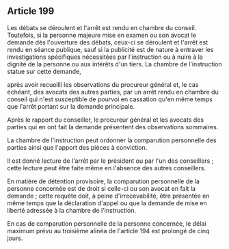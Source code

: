 Article 199
----
Les débats se déroulent et l'arrêt est rendu en chambre du conseil. Toutefois,
si la personne majeure mise en examen ou son avocat le demande dès l'ouverture
des débats, ceux-ci se déroulent et l'arrêt est rendu en séance publique, sauf
si la publicité est de nature à entraver les investigations spécifiques
nécessitées par l'instruction ou à nuire à la dignité de la personne ou aux
intérêts d'un tiers. La chambre de l'instruction statue sur cette demande,

après avoir recueilli les observations du procureur général et, le cas échéant,
des avocats des autres parties, par un arrêt rendu en chambre du conseil qui
n'est susceptible de pourvoi en cassation qu'en même temps que l'arrêt portant
sur la demande principale.

Après le rapport du conseiller, le procureur général et les avocats des parties
qui en ont fait la demande présentent des observations sommaires.

La chambre de l'instruction peut ordonner la comparution personnelle des parties
ainsi que l'apport des pièces à conviction.

Il est donné lecture de l'arrêt par le président ou par l'un des conseillers ;
cette lecture peut être faite même en l'absence des autres conseillers.

En matière de détention provisoire, la comparution personnelle de la personne
concernée est de droit si celle-ci ou son avocat en fait la demande ; cette
requête doit, à peine d'irrecevabilité, être présentée en même temps que la
déclaration d'appel ou que la demande de mise en liberté adressée à la chambre
de l'instruction.

En cas de comparution personnelle de la personne concernée, le délai maximum
prévu au troisième alinéa de l'article 194 est prolongé de cinq jours.
